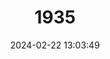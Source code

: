 ---
title: "1935"
category: "Apteromantis aptera"
draft: false
date: 2024-02-22 13:03:49
languages:
  English: ["Wingless Mantis"]
---
